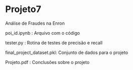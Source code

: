 # Projeto7
Análise de Fraudes na Enron


poi_id.ipynb             : Arquivo com o código

tester.py                : Rotina de testes de precisão e recall

final_project_dataset.pkl: Conjunto de dados para o projeto

Projeto.pdf              : Conclusões sobre o projeto
